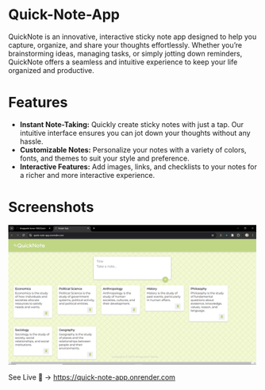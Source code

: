# Quick-Note-App
QuickNote is an innovative, interactive sticky note app designed to help you capture, organize, and share your thoughts effortlessly. Whether you’re brainstorming ideas, managing tasks, or simply jotting down reminders, QuickNote offers a seamless and intuitive experience to keep your life organized and productive.

# Features
* **Instant Note-Taking:** Quickly create sticky notes with just a tap. Our intuitive interface ensures you can jot down your thoughts without any hassle.
* **Customizable Notes:** Personalize your notes with a variety of colors, fonts, and themes to suit your style and preference.
* **Interactive Features:** Add images, links, and checklists to your notes for a richer and more interactive experience.

# Screenshots

<p float="left">
  <img src="public/image1.png" alt="ScreenShot" width="500" />
</p>

See Live 🎉 -> 
https://quick-note-app.onrender.com

